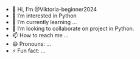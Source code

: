 - 👋 Hi, I’m @Viktoria-beginner2024
- 👀 I’m interested in Python
- 🌱 I’m currently learning ...
- 💞️ I’m looking to collaborate on project in Python.
- 📫 How to reach me ...
- 😄 Pronouns: ...
- ⚡ Fun fact: ...

<!---
Viktoria-beginner2024/Viktoria-beginner2024 is a ✨ special ✨ repository because its `README.md` (this file) appears on your GitHub profile.
You can click the Preview link to take a look at your changes.
--->
